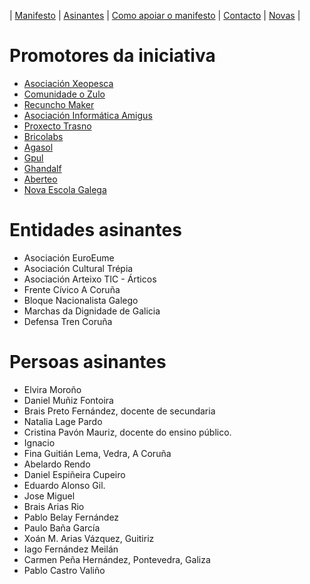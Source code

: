 |   [Manifesto](https://polo-software-libre-na-educacion-galega.github.io/Manifesto/)	|   [Asinantes](https://polo-software-libre-na-educacion-galega.github.io/Manifesto/Asinantes)	|    [Como apoiar o manifesto](https://polo-software-libre-na-educacion-galega.github.io/Manifesto/Apoiar)	|   [Contacto](https://polo-software-libre-na-educacion-galega.github.io/Manifesto/Conctacto)	| [Novas](https://polo-software-libre-na-educacion-galega.github.io/Manifesto/Novas)	|    


# Promotores da iniciativa
* [Asociación  Xeopesca ](https://www.xeopesca.gal/)
* [Comunidade o Zulo](https://www.comunidadeozulo.org/)
* [Recuncho Maker ](https://recunchomaker.org/)
* [Asociación Informática Amigus](https://www.amigus.org/) 
* [Proxecto Trasno ](http://trasno.gal/)
* [Bricolabs ](https://bricolabs.cc/)
* [Agasol  ](https://www.agasol.gal/)
* [Gpul](https://gpul.org/)
* [Ghandalf ](http://www.ghandalf.org/)
* [Aberteo ](http://www.aberteo.gal/) 
* [Nova Escola Galega](http://www.nova-escola-galega.org/)

# Entidades asinantes
+ Asociación EuroEume
+ Asociación Cultural Trépia
+ Asociación Arteixo TIC - Árticos
+ Frente Cívico A Coruña
+ Bloque Nacionalista Galego 
+ Marchas da Dignidade de Galicia
+ Defensa Tren Coruña

# Persoas asinantes
+ Elvira Moroño 
+ Daniel Muñiz Fontoira
+ Brais Preto Fernández, docente de secundaria
+ Natalia Lage Pardo
+ Cristina Pavón Mauriz, docente do ensino público.
+ Ignacio
+ Fina Guitián Lema, Vedra, A Coruña
+ Abelardo Rendo
+ Daniel Espiñeira Cupeiro
+ Eduardo Alonso Gil.
+ Jose Miguel
+ Brais Arias Rio 
+ Pablo Belay Fernández 
+ Paulo Baña García
+ Xoán M. Arias Vázquez, Guitiriz
+ Iago Fernández Meilán
+ Carmen Peña Hernández, Pontevedra, Galiza 
+ Pablo Castro Valiño